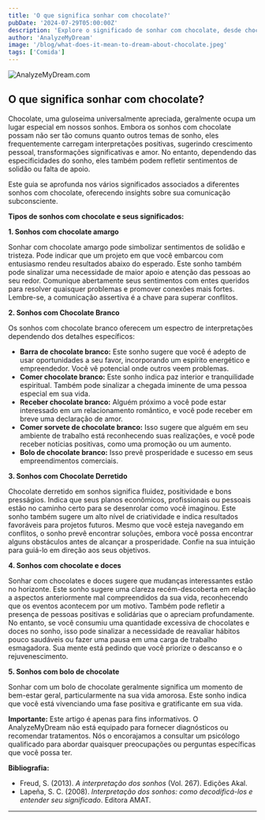 ```yaml
---
title: 'O que significa sonhar com chocolate?'
pubDate: '2024-07-29T05:00:00Z'
description: 'Explore o significado de sonhar com chocolate, desde chocolate amargo até bolo de chocolate, e descubra o que seu subconsciente pode estar revelando.'
author: 'AnalyzeMyDream'
image: '/blog/what-does-it-mean-to-dream-about-chocolate.jpeg'
tags: ['Comida']
---
```


![AnalyzeMyDream.com](/blog/what-does-it-mean-to-dream-about-chocolate.jpeg)

## O que significa sonhar com chocolate?

Chocolate, uma guloseima universalmente apreciada, geralmente ocupa um lugar especial em nossos sonhos. Embora os sonhos com chocolate possam não ser tão comuns quanto outros temas de sonho, eles frequentemente carregam interpretações positivas, sugerindo crescimento pessoal, transformações significativas e amor. No entanto, dependendo das especificidades do sonho, eles também podem refletir sentimentos de solidão ou falta de apoio. 

Este guia se aprofunda nos vários significados associados a diferentes sonhos com chocolate, oferecendo insights sobre sua comunicação subconsciente.

**Tipos de sonhos com chocolate e seus significados:**

**1. Sonhos com chocolate amargo**

Sonhar com chocolate amargo pode simbolizar sentimentos de solidão e tristeza. Pode indicar que um projeto em que você embarcou com entusiasmo rendeu resultados abaixo do esperado. Este sonho também pode sinalizar uma necessidade de maior apoio e atenção das pessoas ao seu redor. Comunique abertamente seus sentimentos com entes queridos para resolver quaisquer problemas e promover conexões mais fortes. Lembre-se, a comunicação assertiva é a chave para superar conflitos.

**2. Sonhos com Chocolate Branco**

Os sonhos com chocolate branco oferecem um espectro de interpretações dependendo dos detalhes específicos:

- **Barra de chocolate branco:** Este sonho sugere que você é adepto de usar oportunidades a seu favor, incorporando um espírito energético e empreendedor. Você vê potencial onde outros veem problemas.
- **Comer chocolate branco:** Este sonho indica paz interior e tranquilidade espiritual. Também pode sinalizar a chegada iminente de uma pessoa especial em sua vida. 
- **Receber chocolate branco:** Alguém próximo a você pode estar interessado em um relacionamento romântico, e você pode receber em breve uma declaração de amor.
- **Comer sorvete de chocolate branco:** Isso sugere que alguém em seu ambiente de trabalho está reconhecendo suas realizações, e você pode receber notícias positivas, como uma promoção ou um aumento.
- **Bolo de chocolate branco:** Isso prevê prosperidade e sucesso em seus empreendimentos comerciais.

**3. Sonhos com Chocolate Derretido**

Chocolate derretido em sonhos significa fluidez, positividade e bons presságios. Indica que seus planos econômicos, profissionais ou pessoais estão no caminho certo para se desenrolar como você imaginou. Este sonho também sugere um alto nível de criatividade e indica resultados favoráveis ​​para projetos futuros. Mesmo que você esteja navegando em conflitos, o sonho prevê encontrar soluções, embora você possa encontrar alguns obstáculos antes de alcançar a prosperidade. Confie na sua intuição para guiá-lo em direção aos seus objetivos.

**4. Sonhos com chocolate e doces**

Sonhar com chocolates e doces sugere que mudanças interessantes estão no horizonte. Este sonho sugere uma clareza recém-descoberta em relação a aspectos anteriormente mal compreendidos da sua vida, reconhecendo que os eventos acontecem por um motivo. Também pode refletir a presença de pessoas positivas e solidárias que o apreciam profundamente. No entanto, se você consumiu uma quantidade excessiva de chocolates e doces no sonho, isso pode sinalizar a necessidade de reavaliar hábitos pouco saudáveis ​​ou fazer uma pausa em uma carga de trabalho esmagadora. Sua mente está pedindo que você priorize o descanso e o rejuvenescimento.

**5. Sonhos com bolo de chocolate**

Sonhar com um bolo de chocolate geralmente significa um momento de bem-estar geral, particularmente na sua vida amorosa. Este sonho indica que você está vivenciando uma fase positiva e gratificante em sua vida.

**Importante:** Este artigo é apenas para fins informativos. O AnalyzeMyDream não está equipado para fornecer diagnósticos ou recomendar tratamentos. Nós o encorajamos a consultar um psicólogo qualificado para abordar quaisquer preocupações ou perguntas específicas que você possa ter.

**Bibliografia:**

* Freud, S. (2013). *A interpretação dos sonhos* (Vol. 267). Edições Akal.
* Lapeña, S. C. (2008). *Interpretação dos sonhos: como decodificá-los e entender seu significado*. Editora AMAT.

---
